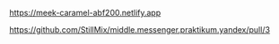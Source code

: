 https://meek-caramel-abf200.netlify.app

https://github.com/StillMix/middle.messenger.praktikum.yandex/pull/3
